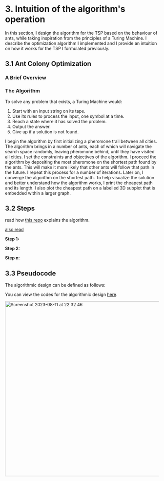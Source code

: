 # 3. Intuition of the algorithm's operation
In this section, I design the algorithm for the TSP based on the behaviour of ants, while taking inspiration from the principles of a Turing Machine.  I describe the optimization algorithm I implemented and I provide an intuition on how it works for the TSP I formulated previously. 

## 3.1 Ant Colony Optimization

### A Brief Overview

### The Algorithm
To solve any problem that exists, a Turing Machine would:
1. Start with an input string on its tape.
2. Use its rules to process the input, one symbol at a time.
3. Reach a state where it has solved the problem.
4. Output the answer.
5. Give up if a solution is not found.
   
I begin the algorithm by first initializing a pheromone trail between all cities.  The algorithm brings in a number of ants, each of which will navigate the search space randomly, leaving pheromone behind, until they have visited all cities. I set the constraints and objectives of the algorithm.  I proceed the algorithm by depositing the most pheromone on the shortest path found by the ants.  This will make it more likely that other ants will follow that path in the future.  I repeat this process for a number of iterations.  Later on, I converge the algorithm on the shortest path.  To help visualize the solution and better understand how the algorithm works, I print the cheapest path and its length.  I also plot the cheapest path on a labelled 3D subplot that is embedded within a larger graph.

## 3.2 Steps

read how [this repo](https://github.com/Akavall/AntColonyOptimization/blob/master/README.md) explains the algorithm.

[also read](https://www.matec-conferences.org/articles/matecconf/pdf/2018/105/matecconf_iswso2018_03015.pdf)

**Step 1:**

**Step 2:**

**Step n:**

## 3.3 Pseudocode
The algorithmic design can be defined as follows:

You can view the codes for the algorithmic design [here]().

<img width="573" alt="Screenshot 2023-08-11 at 22 32 46" src="https://github.com/wafaajaunnoo/AntsInMyCode/assets/95095359/fe23a9d5-ca73-46c1-8414-c296d0fab371">


